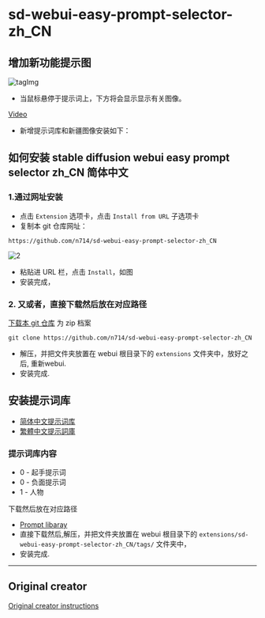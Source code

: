 # sd-webui-easy-prompt-selector-zh_CN

## 增加新功能提示图
![tagImg](https://github.com/n714/sd-webui-easy-prompt-selector-zh_CN/assets/45053630/490b6f3e-c940-4254-b8b4-214fb0ef52ea)
- 当鼠标悬停于提示词上，下方将会显示显示有关图像。

[Video](https://github.com/n714/sd-webui-easy-prompt-selector-zh_CN/assets/45053630/67102b31-84b2-49fa-8dc7-e3cb0d86b552)

- 新增提示词库和新疆图像安装如下：

## 如何安装 stable diffusion webui easy prompt selector zh_CN 简体中文

  ### 1.通过网址安装
  
  - 点击 `Extension` 选项卡，点击 `Install from URL` 子选项卡
  - 复制本 git 仓库网址：
  ```
https://github.com/n714/sd-webui-easy-prompt-selector-zh_CN
  ```
![2](https://github.com/n714/sd-webui-easy-prompt-selector-zh_CN/assets/45053630/bbd0f896-3d9b-4b93-b76f-6fd1422c758c)
 
  - 粘贴进 URL 栏，点击 `Install`，如图
  - 安装完成，  

  ### 2. 又或者，直接下载然后放在对应路径
  [下载本 git 仓库](https://github.com/n714/sd-web-easy-prompt-selector-cn/archive/refs/heads/main.zip) 为 zip 档案
```
git clone https://github.com/n714/sd-webui-easy-prompt-selector-zh_CN
  ```

  - 解压，并把文件夹放置在 webui 根目录下的 `extensions` 文件夹中，放好之后, 重新webui.
  - 安装完成.

  ## 安装提示词库
- [简体中文提示词库](https://github.com/n714/stable-diffusion-prompt-library-zh_CN)
- [繁體中文提示詞庫](https://github.com/n714/stable-diffusion-prompt-library-zh_TW)

### 提示词库内容
- 0 - 起手提示词 
- 0 - 负面提示词 
- 1 - 人物 
  
下载然后放在对应路径
- [Prompt libaray ](https://github.com/n714/stable-diffusion-prompt-library-zh_CN)
- 直接下载然后,解压，并把文件夹放置在 webui 根目录下的 `extensions/sd-webui-easy-prompt-selector-zh_CN/tags/` 文件夹中，
- 安装完成.

------------------------------------------------------------------------------------------
## Original creator
[Original creator instructions](https://blue-pen5805.fanbox.cc/posts/5306601)
